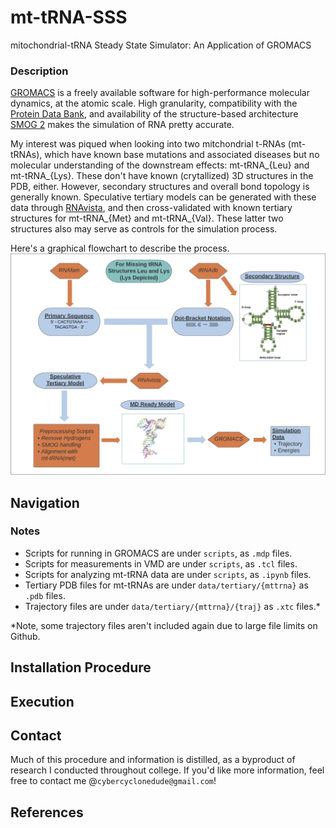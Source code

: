 # mt-tRNA-SSS
mitochondrial-tRNA Steady State Simulator: An Application of GROMACS

### Description

[GROMACS](https://www.gromacs.org/) is a freely available software for high-performance molecular dynamics, at the atomic scale. High granularity, compatibility with the [Protein Data Bank](https://www.rcsb.org/), and availability of the structure-based architecture [SMOG 2](https://smog-server.org/smog2/) makes the simulation of RNA pretty accurate. 

My interest was piqued when looking into two mitchondrial t-RNAs (mt-tRNAs), which have known base mutations and associated diseases but no molecular understanding of the downstream effects: mt-tRNA_{Leu} and mt-tRNA_{Lys}. These don't have known (crytallized) 3D structures in the PDB, either. However, secondary structures and overall bond topology is generally known. Speculative tertiary models can be generated with these data through [RNAvista](http://rnavista.cs.put.poznan.pl/Runs/Show/502e876e-ba02-424a-8ec1-cc13235dc0dc/2a19ebd6-a2bf-43e5-98d3-1003c8fc2c13), and then cross-validated with known tertiary structures for mt-tRNA_{Met} and mt-tRNA_{Val}. These latter two structures also may serve as controls for the simulation process. 

Here's a graphical flowchart to describe the process.
![Flowchart](images/FlowchartB.jpg)

## Navigation

### Notes
- Scripts for running in GROMACS are under `scripts`, as `.mdp` files.
- Scripts for measurements in VMD are under `scripts`, as `.tcl` files.
- Scripts for analyzing mt-tRNA data are under `scripts`, as `.ipynb` files.
- Tertiary PDB files for mt-tRNAs are under `data/tertiary/{mttrna}` as `.pdb` files.
- Trajectory files are under `data/tertiary/{mttrna}/{traj}` as `.xtc` files.*

*Note, some trajectory files aren't included again due to large file limits on Github.


## Installation Procedure


## Execution


## Contact
Much of this procedure and information is distilled, as a byproduct of research I conducted throughout college. If you'd like more information, feel free to contact me @`cybercyclonedude@gmail.com`!


## References

